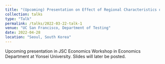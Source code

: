 ```yaml
---
title: "(Upcoming) Presentation on Effect of Regional Characteristics on Migration"
collection: talks
type: "Talk"
permalink: /talks/2022-03-22-talk-1
venue: "UC San Francisco, Department of Testing"
date: 2022-04-28
location: "Seoul, South Korea"
---
```


Upcoming presentation in JSC Economics Workshop in Economics Department at Yonsei University. Slides will later be posted.
